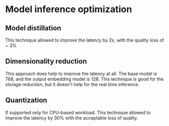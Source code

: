 # Model inference optimization

## Model distillation

This technique allowed to improve the latency by 2x, with the quality loss of ~
3%

## Dimensionality reduction

This approach does help to improve the latency at all. The base model is 768,
and the output embedding model is 128.
This technique is good for the storage reduction, but it doesn't help for the
real time inference.

## Quantization

If supported only for CPU-based workload. This technique allowed to improve the
latency by 30% with the acceptable loss of quality. 
